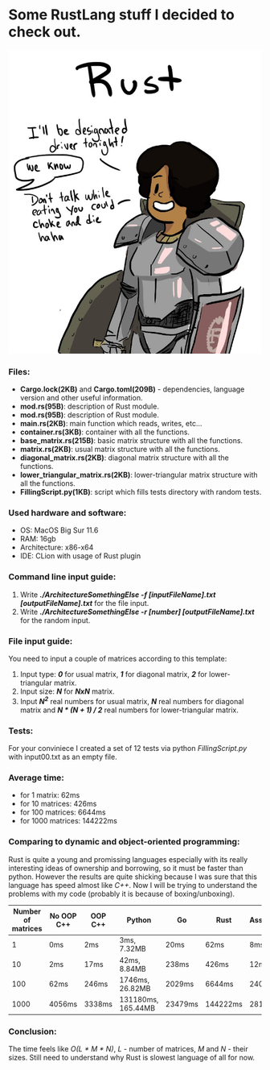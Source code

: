 # Some RustLang stuff I decided to check out.

![alt text](https://github.com/OFFLUCK/Architecture/blob/master/ArchitectureSomethingElse/meme.png)

### Files:
- **Cargo.lock(2KB)** and **Cargo.toml(209B)** - dependencies, language version and other useful information.
- **mod.rs(95B)**: description of Rust module.
- **mod.rs(95B)**: description of Rust module.
- **main.rs(2KB)**: main function which reads, writes, etc...
- **container.rs(3KB)**: container with all the functions.
- **base_matrix.rs(215B)**: basic matrix structure with all the functions.
- **matrix.rs(2KB)**: usual matrix structure with all the functions.
- **diagonal_matrix.rs(2KB)**: diagonal matrix structure with all the functions.
- **lower_triangular_matrix.rs(2KB)**: lower-triangular matrix structure with all the functions.
- **FillingScript.py(1KB)**: script which fills tests directory with random tests.

### Used hardware and software:
- OS: MacOS Big Sur 11.6
- RAM: 16gb
- Architecture: x86-x64
- IDE: CLion with usage of Rust plugin

### Command line input guide:
1) Write ***./ArchitectureSomethingElse -f [inputFileName].txt [outputFileName].txt*** for the file input.
2) Write ***./ArchitectureSomethingElse -r [number] [outputFileName].txt*** for the random input.

### File input guide:
You need to input a couple of matrices according to this template:

1) Input type: ***0*** for usual matrix, ***1*** for diagonal matrix, ***2*** for lower-triangular matrix.
2) Input size: ***N*** for ***NxN*** matrix.
3) Input ***N<sup>2</sup>*** real numbers for usual matrix, ***N*** real numbers for diagonal matrix and ***N * (N + 1) / 2*** real numbers for lower-triangular matrix.

### Tests:
For your conviniece I created a set of 12 tests via python *FillingScript.py* with input00.txt as an empty file.

### Average time:
- for 1 matrix: 62ms
- for 10 matrices: 426ms
- for 100 matrices: 6644ms
- for 1000 matrices: 144222ms

### Comparing to dynamic and object-oriented programming:
Rust is quite a young and promissing languages especially with its really interesting ideas of ownership and borrowing, so it must be faster than python. However the results are quite shicking because I was sure that this language has speed almost like *C++*. Now I will be trying to understand the problems with my code (probably it is because of boxing/unboxing).

|Number of matrices|  No OOP C++  |   OOP C++   |      Python      |    Go    |    Rust    |  Assembler  |
|------------------|--------------|-------------|------------------|----------|------------|-------------|
|1                 |0ms           |2ms          |3ms, 7.32MB       |20ms      |62ms        |8ms          |
|10                |2ms           |17ms         |42ms, 8.84MB      |238ms     |426ms       |12ms         |
|100               |62ms          |246ms        |1746ms, 26.82MB   |2029ms    |6644ms      |240ms        |
|1000              |4056ms        |3338ms       |131180ms, 165.44MB|23479ms   |144222ms    |2811ms       |


### Conclusion:
The time feels like *O(L * M * N)*, *L* - number of matrices, *M* and *N* - their sizes. Still need to understand why Rust is slowest language of all for now.
